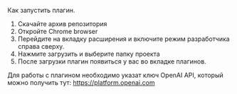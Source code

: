 Как запустить плагин. 
1. Скачайте архив репозитория
2. Откройте Chrome browser
3. Перейдите на вкладку расширения и включите режим разработчика справа сверху.
4. Нажмите загрузить и выберите папку проекта
5. После загрузки плагин появиться у вас во вкладке плагинов.
  
Для работы с плагином необходимо указат ключ OpenAI API, который можно получить тут: https://platform.openai.com
